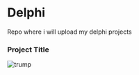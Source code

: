 # Delphi
Repo where i will upload my delphi projects

### Project Title

![trump](https://user-images.githubusercontent.com/8878914/37980338-c9818496-31e2-11e8-976c-fa0b4c75df77.JPG)

